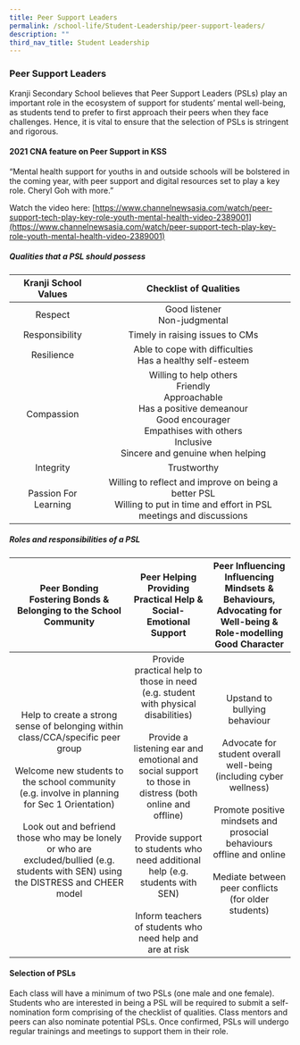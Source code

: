 ```yaml
---
title: Peer Support Leaders
permalink: /school-life/Student-Leadership/peer-support-leaders/
description: ""
third_nav_title: Student Leadership
---
```

### Peer Support Leaders

Kranji Secondary School believes that Peer Support Leaders (PSLs) play an important role in the ecosystem of support for students’ mental well-being, as students tend to prefer to first approach their peers when they face challenges. Hence, it is vital to ensure that the selection of PSLs is stringent and rigorous.

#### 2021 CNA feature on Peer Support in KSS

“Mental health support for youths in and outside schools will be bolstered in the coming year, with peer support and digital resources set to play a key role. Cheryl Goh with more.”  
  
Watch the video here: [https://www.channelnewsasia.com/watch/peer-support-tech-play-key-role-youth-mental-health-video-2389001](https://www.channelnewsasia.com/watch/peer-support-tech-play-key-role-youth-mental-health-video-2389001)  

[](https://www.channelnewsasia.com/watch/peer-support-tech-play-key-role-youth-mental-health-video-2389001)

##### Qualities that a PSL should possess

| Kranji School Values 	| Checklist of Qualities 	|
|:---:	|:---:	|
| Respect 	| Good listener<br>Non-judgmental 	|
| Responsibility 	| Timely in raising issues to CMs 	|
| Resilience 	| Able to cope with difficulties<br>Has a healthy self-esteem 	|
| Compassion 	| Willing to help others<br>Friendly<br>Approachable<br>Has a positive demeanour <br>Good encourager<br>Empathises with others<br>Inclusive<br>Sincere and genuine when helping 	|
| Integrity 	| Trustworthy 	|
| Passion For Learning 	| Willing to reflect and improve on being a better PSL<br>Willing to put in time and effort in PSL meetings and discussions  	|

##### Roles and responsibilities of a PSL

| Peer Bonding<br>Fostering Bonds & Belonging to the School Community 	| Peer Helping<br>Providing Practical Help & Social-Emotional Support 	| Peer Influencing<br>Influencing Mindsets & Behaviours, Advocating for Well-being & Role-modelling Good Character 	|
|:---:	|:---:	|:---:	|
| Help to create a strong sense of belonging within class/CCA/specific peer group<br><br>Welcome new students to the school community (e.g. involve in planning for Sec 1 Orientation)<br><br>Look out and befriend those who may be lonely or who are excluded/bullied (e.g. students with SEN) using the DISTRESS and CHEER model 	| Provide practical help to those in need (e.g. student with physical disabilities)<br><br>Provide a listening ear and emotional and social support to those in distress (both online and offline)<br><br>Provide support to students who need additional help (e.g. students with SEN)<br><br>Inform teachers of students who need help and are at risk 	| Upstand to bullying behaviour<br><br>Advocate for student overall well-being (including cyber wellness)<br><br>Promote positive mindsets and prosocial behaviours offline and online<br><br>Mediate between peer conflicts (for older students) 	|

#### Selection of PSLs

Each class will have a minimum of two PSLs (one male and one female). Students who are interested in being a PSL will be required to submit a self-nomination form comprising of the checklist of qualities. Class mentors and peers can also nominate potential PSLs. Once confirmed, PSLs will undergo regular trainings and meetings to support them in their role.